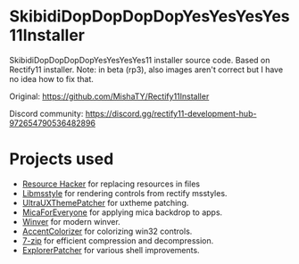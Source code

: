 # SkibidiDopDopDopDopYesYesYesYes11Installer
SkibidiDopDopDopDopYesYesYesYes11 installer source code. Based on Rectify11 installer. Note: in beta (rp3), also images aren't correct but I have no idea how to fix that. 

Original: https://github.com/MishaTY/Rectify11Installer

Discord community: https://discord.gg/rectify11-development-hub-972654790536482896

# Projects used
 - [Resource Hacker](http://www.angusj.com/resourcehacker/) for replacing resources in files
 - [Libmsstyle](https://github.com/nptr/msstyleEditor) for rendering controls from rectify msstyles.
 - [UltraUXThemePatcher](https://mhoefs.eu/software_uxtheme.php) for uxtheme patching.
 - [MicaForEveryone](https://github.com/MicaForEveryone/MicaForEveryone) for applying mica backdrop to apps.
 - [Winver](https://github.com/rounk-ctrl/Winver) for modern winver.
 - [AccentColorizer](https://github.com/krlvm/AccentColorizer) for colorizing win32 controls.
 - [7-zip](https://7-zip.org/) for efficient compression and decompression.
 - [ExplorerPatcher](https://github.com/valinet/ExplorerPatcher) for various shell improvements.
